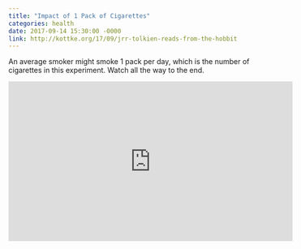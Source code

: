 ```yaml
---
title: "Impact of 1 Pack of Cigarettes"
categories: health
date: 2017-09-14 15:30:00 -0000
link: http://kottke.org/17/09/jrr-tolkien-reads-from-the-hobbit
---
```

An average smoker might smoke 1 pack per day, which is the number of cigarettes in this experiment. Watch all the way to the end.

<div><iframe width="560" height="315" src="https://www.youtube.com/embed/AQwIDiL8gOM" frameborder="0" allowfullscreen></iframe></div>